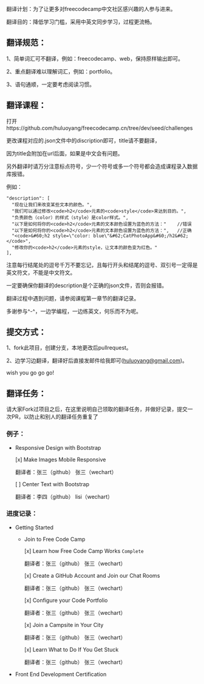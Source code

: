 翻译计划：为了让更多对freecodecamp中文社区感兴趣的人参与进来。

翻译目的：降低学习门槛，采用中英文同步学习，过程更流畅。

## 翻译规范：

1、简单词汇可不翻译，例如：freecodecamp、web，保持原样输出即可。

2、重点翻译难以理解词汇，例如：portfolio。

3、语句通顺，一定要考虑阅读习惯。

## 翻译课程：
打开https://github.com/huluoyang/freecodecamp.cn/tree/dev/seed/challenges

更改课程对应的.json文件中的discription即可，title请不要翻译，

因为title会附加在url后面，如果是中文会有问题。

另外翻译时请万分注意标点符号，少一个符号或多一个符号都会造成课程录入数据库报错。

例如：
```
"description": [
  "现在让我们来改变某些文本的颜色。",
  "我们可以通过修改<code>h2</code>元素的<code>style</code>来达到目的。",
  "负责颜色（color）的样式（style）是color样式。",
  "以下是如何将你的<code>h2</code>元素的文本颜色设置为蓝色的方法："    //错误
  "以下是如何将你的<code>h2</code>元素的文本颜色设置为蓝色的方法：",   //正确
  "<code>&#60;h2 style=\"color: blue\"&#62;CatPhotoApp&#60;/h2&#62;</code>",
  "修改你的<code>h2</code>元素的style，让文本的颜色变为红色。"
],
```
注意每行结尾处的逗号千万不要忘记，且每行开头和结尾的逗号、双引号一定得是英文符文，不能是中文符文。

一定要确保你翻译的description是个正确的json文件，否则会报错。

翻译过程中遇到问题，请参阅课程第一章节的翻译记录。

多谢参与^-^，一边学编程，一边练英文，何乐而不为呢。

## 提交方式：
1、fork此项目，创建分支，本地更改后pullrequest。

2、边学习边翻译，翻译好后直接发邮件给我即可(huluoyang@gmail.com)。

wish you go go go!

## 翻译任务：

请大家Fork过项目之后，在这里说明自己领取的翻译任务，并做好记录，提交一次PR，以防止和别人的翻译任务重复了

### 例子：

* Responsive Design with Bootstrap

    [x] Make Images Mobile Responsive

    翻译者：张三（github） 张三（wechart）
        
    [ ] Center Text with Bootstrap
    
    翻译者：李四（github） lisi（wechart）
        
### 进度记录：

* Getting Started

    * Join to Free Code Camp
    
        [x] Learn how Free Code Camp Works `Complete`
        
        翻译者：张三（github） 张三（wechart）
        
        [x] Create a GitHub Account and Join our Chat Rooms 
        
        翻译者：张三（github） 张三（wechart）
        
        [x] Configure your Code Portfolio
        
        翻译者：张三（github） 张三（wechart）
        
        [x] Join a Campsite in Your City
        
        翻译者：张三（github） 张三（wechart）
        
        [x] Learn What to Do If You Get Stuck
        
        翻译者：张三（github） 张三（wechart）
        
* Front End Development Certification
        